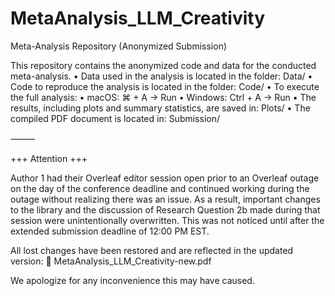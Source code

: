 # MetaAnalysis_LLM_Creativity
Meta-Analysis Repository (Anonymized Submission)

This repository contains the anonymized code and data for the conducted meta-analysis.
	•	Data used in the analysis is located in the folder: Data/
	•	Code to reproduce the analysis is located in the folder: Code/
	•	To execute the full analysis:
  	•	macOS: ⌘ + A → Run
  	•	Windows: Ctrl + A → Run
	•	The results, including plots and summary statistics, are saved in: Plots/
	•	The compiled PDF document is located in: Submission/

⸻

+++ Attention +++

Author 1 had their Overleaf editor session open prior to an Overleaf outage on the day of the conference deadline and continued working during the outage without realizing there was an issue. 
As a result, important changes to the library and the discussion of Research Question 2b made during that session were unintentionally overwritten. 
This was not noticed until after the extended submission deadline of 12:00 PM EST.

All lost changes have been restored and are reflected in the updated version:
📄 MetaAnalysis_LLM_Creativity-new.pdf

We apologize for any inconvenience this may have caused.
